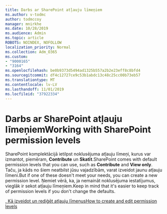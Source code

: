 ```yaml
---
title: Darbs ar SharePoint atļauju līmeņiem
ms.author: v-todmc
author: todmccoy
manager: mnirkhe
ms.date: 10/28/2019
ms.audience: Admin
ms.topic: article
ROBOTS: NOINDEX, NOFOLLOW
localization_priority: Normal
ms.collection: Adm_O365
ms.custom:
- "9000165"
- "3164"
ms.openlocfilehash: be0b9373d5494ad1325b557a2b2e23eff8c8bfd4
ms.sourcegitcommit: df4c12727ce9c53b1abdc13c48c25cc00b73eb57
ms.translationtype: MT
ms.contentlocale: lv-LV
ms.lasthandoff: 11/01/2019
ms.locfileid: "37922334"
---
```

# <a name="working-with-sharepoint-permission-levels"></a><span data-ttu-id="7097d-102">Darbs ar SharePoint atļauju līmeņiem</span><span class="sxs-lookup"><span data-stu-id="7097d-102">Working with SharePoint permission levels</span></span>

<span data-ttu-id="7097d-103">SharePoint komplektācijā ietilpst noklusējuma atļauju līmeņi, kurus var izmantot, piemēram, **Contribute** un **Skatīt**.</span><span class="sxs-lookup"><span data-stu-id="7097d-103">SharePoint comes with default permission levels that you can use, such as **Contribute** and **View only**.</span></span> <span data-ttu-id="7097d-104">Taču, ja kāds no šiem neatbilst jūsu vajadzībām, varat izveidot jaunu atļauju līmeni.</span><span class="sxs-lookup"><span data-stu-id="7097d-104">But if one of these doesn't meet your needs, you can create a new permission level.</span></span> <span data-ttu-id="7097d-105">Ņemiet vērā, ka, ja nemaināt noklusējuma iestatījumus, vieglāk ir sekot atļauju līmeņiem.</span><span class="sxs-lookup"><span data-stu-id="7097d-105">Keep in mind that it's easier to keep track of permission levels if you don't change the defaults.</span></span>

[<span data-ttu-id="7097d-106">, Kā izveidot un rediģēt atļauju līmeņus</span><span class="sxs-lookup"><span data-stu-id="7097d-106">How to create and edit permission levels</span></span>](https://docs.microsoft.com/sharepoint/how-to-create-and-edit-permission-levels)